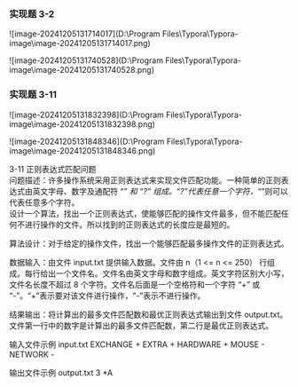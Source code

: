 ### 实现题 3-2

![image-20241205131714017](D:\Program Files\Typora\Typora-image\image-20241205131714017.png)

![image-20241205131740528](D:\Program Files\Typora\Typora-image\image-20241205131740528.png)

### 实现题 3-11

![image-20241205131832398](D:\Program Files\Typora\Typora-image\image-20241205131832398.png)

![image-20241205131848346](D:\Program Files\Typora\Typora-image\image-20241205131848346.png)

3-11 正则表达式匹配问题  
问题描述：许多操作系统采用正则表达式来实现文件匹配功能。一种简单的正则表达式由英文字母、数字及通配符 “*” 和 “?” 组成。“?”代表任意一个字符，“*”则可以代表任意多个字符。   
设计一个算法，找出一个正则表达式，使能够匹配的操作文件最多，但不能匹配任何不进行操作的文件。所以找到的正则表达式的长度应是最短的。  

算法设计：对于给定的操作文件，找出一个能够匹配最多操作文件的正则表达式。  

数据输入：由文件 input.txt 提供输入数据。文件由 n（1 <= n <= 250） 行组成。每行给出一个文件名。文件名由英文字母和数字组成。英文字符区别大小写，文件名长度不超过 8 个字符。文件名后面是一个空格符和一个字符 “+” 或 “-”。“+”表示要对该文件进行操作，“-”表示不进行操作。  

结果输出：将计算出的最多文件匹配数和最优正则表达式输出到文件 output.txt。文件第一行中的数字是计算出的最多文件匹配数，第二行是最优正则表达式。  

输入文件示例 
input.txt 
EXCHANGE + 
EXTRA + 
HARDWARE + 
MOUSE - 
NETWORK -  

输出文件示例 
output.txt 
3 
*A